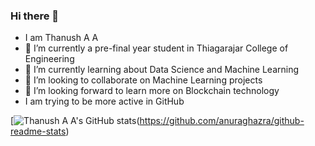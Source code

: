### Hi there 👋

- I am Thanush A A
- 🔭 I’m currently a pre-final year student in Thiagarajar College of Engineering
- 🌱 I’m currently learning about Data Science and Machine Learning
- 👯 I’m looking to collaborate on Machine Learning projects 
- 🤔 I’m looking forward to learn more on Blockchain technology
- I am trying to be more active in GitHub 

[![Thanush A A's GitHub stats](https://github-readme-stats.vercel.app/api?username=aathanush)(https://github.com/anuraghazra/github-readme-stats)

